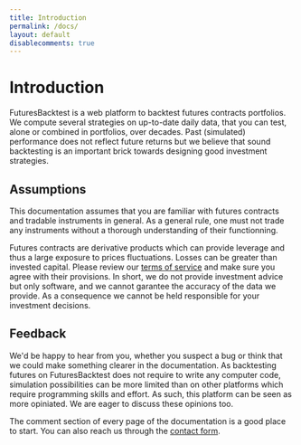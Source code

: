 ```yaml
---
title: Introduction
permalink: /docs/
layout: default
disablecomments: true
---
```

# Introduction

FuturesBacktest is a web platform to backtest futures contracts portfolios. We compute several strategies on up-to-date daily data, that you can test, alone or combined in portfolios, over decades. Past (simulated) performance does not reflect future returns but we believe that sound backtesting is an important brick towards designing good investment strategies.

## Assumptions

This documentation assumes that you are familiar with futures contracts and tradable instruments in general.
As a general rule, one must not trade any instruments without a thorough understanding of their functionning.

Futures contracts are derivative products which can provide leverage and thus a large exposure to prices fluctuations. Losses can be greater than invested capital. Please review our [terms of service](/docs/terms/) and make sure you agree with their provisions. In short, we do not provide investment advice but only software, and we cannot garantee the accuracy of the data we provide. As a consequence we cannot be held responsible for your investment decisions.

## Feedback

We'd be happy to hear from you, whether you suspect a bug or think that we could make something clearer in the documentation. As backtesting futures on FuturesBacktest does not require to write any computer code, simulation possibilities can be more limited than on other platforms which require programming skills and effort. As such, this platform can be seen as more opiniated. We are eager to discuss these opinions too.

The comment section of every page of the documentation is a good place to start. You can also reach us through the [contact form](/contact).

